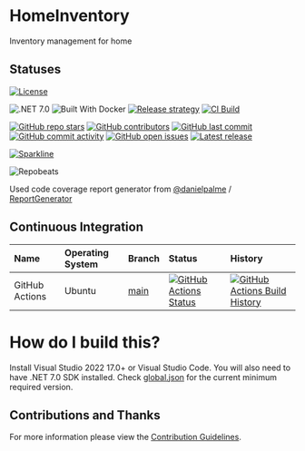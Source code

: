 # HomeInventory

Inventory management for home

## Statuses

[![License](https://img.shields.io/github/license/gritcsenko/HomeInventory)](LICENSE)

![.NET 7.0](https://img.shields.io/badge/Version-.NET%207.0-informational?logo=dotnet)
![Built With Docker](https://img.shields.io/badge/Built_With-Docker-informational?logo=docker)
[![Release strategy](https://img.shields.io/badge/Release%20strategy-GitHub_flow-informational.svg)](https://githubflow.github.io/)
[![CI Build](https://github.com/gritcsenko/HomeInventory/actions/workflows/build.yml/badge.svg)](https://github.com/gritcsenko/HomeInventory/actions/workflows/build.yml)

[![GitHub repo stars](https://img.shields.io/github/stars/gritcsenko/HomeInventory)](https://github.com/gritcsenko/HomeInventory/stargazers)
[![GitHub contributors](https://img.shields.io/github/contributors/gritcsenko/HomeInventory)](https://github.com/gritcsenko/HomeInventory/graphs/contributors)
[![GitHub last commit](https://img.shields.io/github/last-commit/gritcsenko/HomeInventory)](https://github.com/gritcsenko/HomeInventory)
[![GitHub commit activity](https://img.shields.io/github/commit-activity/m/gritcsenko/HomeInventory)](https://github.com/gritcsenko/HomeInventory/graphs/commit-activity)
[![GitHub open issues](https://img.shields.io/github/issues/gritcsenko/HomeInventory)](https://github.com/gritcsenko/HomeInventory/issues)
[![Latest release](https://img.shields.io/github/release/gritcsenko/HomeInventory.svg?label=latest%20release&color=007edf)](https://github.com/gritcsenko/HomeInventory/releases/latest)

[![Sparkline](https://stars.medv.io/gritcsenko/HomeInventory.svg)](https://stars.medv.io/gritcsenko/HomeInventory)

![Repobeats](https://repobeats.axiom.co/api/embed/a676f1d05c655d3151a703e5ecad09c8949dbdd6.svg "Repobeats analytics image")

Used code coverage report generator from [@danielpalme](https://github.com/danielpalme) / [ReportGenerator](https://github.com/danielpalme/ReportGenerator)

## Continuous Integration

| Name            | Operating System      | Branch      | Status | History |
| :---            | :---                  | :---   | :---   | :---    |
| GitHub Actions  | Ubuntu                | [main](https://github.com/gritcsenko/HomeInventory/commits/main) | [![GitHub Actions Status](https://github.com/gritcsenko/HomeInventory/workflows/Build/badge.svg?branch=main)](https://github.com/gritcsenko/HomeInventory/actions) | [![GitHub Actions Build History](https://buildstats.info/github/chart/gritcsenko/HomeInventory?branch=main&includeBuildsFromPullRequest=false)](https://github.com/gritcsenko/HomeInventory/actions) |

# How do I build this?

Install Visual Studio 2022 17.0+ or Visual Studio Code. You will also need to have .NET 7.0 SDK installed. Check [global.json](src/HomeInventory/global.json) for the current minimum required version.

## Contributions and Thanks

For more information please view the [Contribution Guidelines](.github/CONTRIBUTING.md).
